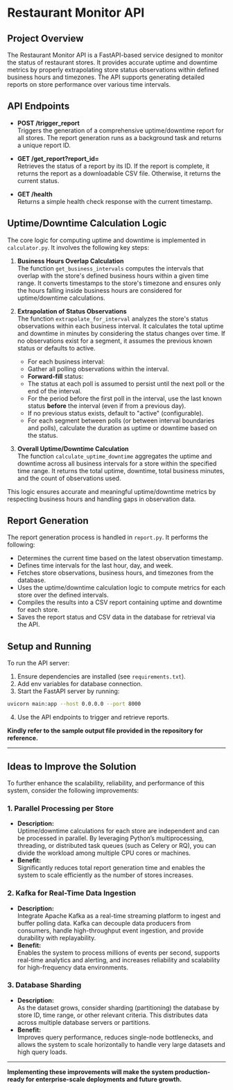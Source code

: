 # Restaurant Monitor API

## Project Overview
The Restaurant Monitor API is a FastAPI-based service designed to monitor the status of restaurant stores. It provides accurate uptime and downtime metrics by properly extrapolating store status observations within defined business hours and timezones. The API supports generating detailed reports on store performance over various time intervals.


## API Endpoints
- **POST /trigger_report**  
  Triggers the generation of a comprehensive uptime/downtime report for all stores. The report generation runs as a background task and returns a unique report ID.

- **GET /get_report?report_id=**  
  Retrieves the status of a report by its ID. If the report is complete, it returns the report as a downloadable CSV file. Otherwise, it returns the current status.

- **GET /health**  
  Returns a simple health check response with the current timestamp.

## Uptime/Downtime Calculation Logic

The core logic for computing uptime and downtime is implemented in `calculator.py`. It involves the following key steps:

1. **Business Hours Overlap Calculation**  
   The function `get_business_intervals` computes the intervals that overlap with the store's defined business hours within a given time range. It converts timestamps to the store's timezone and ensures only the hours falling inside business hours are considered for uptime/downtime calculations.

2. **Extrapolation of Status Observations**  
   The function `extrapolate_for_interval` analyzes the store's status observations within each business interval. It calculates the total uptime and downtime in minutes by considering the status changes over time. If no observations exist for a segment, it assumes the previous known status or defaults to active.

    - For each business interval:
    - Gather all polling observations within the interval.
    - **Forward-fill** status:  
    - The status at each poll is assumed to persist until the next poll or the end of the interval.
    - For the period before the first poll in the interval, use the last known status **before** the interval (even if from a previous day).  
    - If no previous status exists, default to "active" (configurable).
    - For each segment between polls (or between interval boundaries and polls), calculate the duration as uptime or downtime based on the status.

3. **Overall Uptime/Downtime Calculation**  
   The function `calculate_uptime_downtime` aggregates the uptime and downtime across all business intervals for a store within the specified time range. It returns the total uptime, downtime, total business minutes, and the count of observations used.

This logic ensures accurate and meaningful uptime/downtime metrics by respecting business hours and handling gaps in observation data.

## Report Generation

The report generation process is handled in `report.py`. It performs the following:

- Determines the current time based on the latest observation timestamp.
- Defines time intervals for the last hour, day, and week.
- Fetches store observations, business hours, and timezones from the database.
- Uses the uptime/downtime calculation logic to compute metrics for each store over the defined intervals.
- Compiles the results into a CSV report containing uptime and downtime for each store.
- Saves the report status and CSV data in the database for retrieval via the API.

## Setup and Running

To run the API server:

1. Ensure dependencies are installed (see `requirements.txt`).
2. Add env variables for database connection.
3. Start the FastAPI server by running:

```bash
uvicorn main:app --host 0.0.0.0 --port 8000
```

4. Use the API endpoints to trigger and retrieve reports.

**Kindly refer to the sample output file provided in the repository for reference.**

---
## Ideas to Improve the Solution

To further enhance the scalability, reliability, and performance of this system, consider the following improvements:

### 1. Parallel Processing per Store

- **Description:**  
  Uptime/downtime calculations for each store are independent and can be processed in parallel. By leveraging Python’s multiprocessing, threading, or distributed task queues (such as Celery or RQ), you can divide the workload among multiple CPU cores or machines.
- **Benefit:**  
  Significantly reduces total report generation time and enables the system to scale efficiently as the number of stores increases.

### 2. Kafka for Real-Time Data Ingestion

- **Description:**  
  Integrate Apache Kafka as a real-time streaming platform to ingest and buffer polling data. Kafka can decouple data producers from consumers, handle high-throughput event ingestion, and provide durability with replayability.
- **Benefit:**  
  Enables the system to process millions of events per second, supports real-time analytics and alerting, and increases reliability and scalability for high-frequency data environments.

### 3. Database Sharding

- **Description:**  
  As the dataset grows, consider sharding (partitioning) the database by store ID, time range, or other relevant criteria. This distributes data across multiple database servers or partitions.
- **Benefit:**  
  Improves query performance, reduces single-node bottlenecks, and allows the system to scale horizontally to handle very large datasets and high query loads.

---

**Implementing these improvements will make the system production-ready for enterprise-scale deployments and future growth.**



